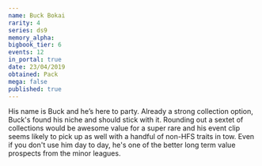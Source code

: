 ```yaml
---
name: Buck Bokai
rarity: 4
series: ds9
memory_alpha:
bigbook_tier: 6
events: 12
in_portal: true
date: 23/04/2019
obtained: Pack
mega: false
published: true
---
```


His name is Buck and he’s here to party. Already a strong collection option, Buck's found his niche and should stick with it. Rounding out a sextet of collections would be awesome value for a super rare and his event clip seems likely to pick up as well with a handful of non-HFS traits in tow. Even if you don't use him day to day, he's one of the better long term value prospects from the minor leagues.
